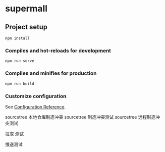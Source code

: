 # supermall

## Project setup
```
npm install
```

### Compiles and hot-reloads for development
```
npm run serve
```

### Compiles and minifies for production
```
npm run build
```

### Customize configuration
See [Configuration Reference](https://cli.vuejs.org/config/).

sourcetree 本地仓库制造冲突
sourcetree 制造冲突测试
sourcetree 远程制造冲突测试

拉取 测试



推送测试
